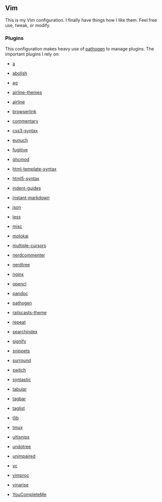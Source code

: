 ## Vim

This is my Vim configuration. I finally have things how I like them.
Feel free use, tweak, or modify.

### Plugins

This configuration makes heavy use of [pathogen] to manage plugins.
The important plugins I rely on:

- [a]
- [abolish]
- [ag]
- [airline-themes]
- [airline]
- [browserlink]
- [commentary]
- [css3-syntax]
- [eunuch]
- [fugitive]
- [ghcmod]
- [html-template-syntax]
- [html5-syntax]
- [indent-guides]
- [instant-markdown]
- [json]
- [less]
- [misc]
- [molokai]
- [multiple-cursors]
- [nerdcommenter]
- [nerdtree]
- [nginx]
- [opencl]
- [pandoc]
- [pathogen]
- [railscasts-theme]
- [repeat]
- [searchindex]
- [signify]
- [snippets]
- [surround]
- [switch]
- [syntastic]
- [tabular]
- [tagbar]
- [taglist]
- [tlib]
- [tmux]
- [ultisnips]
- [undotree]
- [unimpaired]
- [vc]
- [vimproc]
- [vinarise]
- [YouCompleteMe]

  [a]: https://github.com/vim-scripts/a.vim.git
  [abolish]: https://github.com/vim-scripts/abolish.vim.git
  [ag]: https://github.com/rking/ag.vim.git
  [airline]: https://github.com/bling/vim-airline.git
  [airline-themes]: https://github.com/vim-airline/vim-airline-themes.git
  [browserlink]: https://github.com/jaxbot/browserlink.vim.git
  [commentary]: https://github.com/tpope/vim-commentary.git
  [conque]: https://github.com/nicoraffo/conque.get
  [css3-syntax]: https://github.com/hail2u/vim-css3-syntax.git
  [ctrlpvim]: https://github.com/ctrlpvim/ctrlp.vim.git
  [eunuch]: https://github.com/tpope/vim-eunuch.git
  [fugitive]: https://github.com/tpope/vim-fugitive.git
  [ghcmod]: https://github.com/eagletmt/ghcmod-vim.git
  [html-template-syntax]: https://github.com/pbrisbin/html-template-syntax.git
  [html5-syntax]: https://github.com/othree/html5-syntax.vim.git
  [indent-guides]: https://github.com/nathanaelkane/vim-indent-guides.git
  [instant-markdown]: https://github.com/suan/vim-instant-markdown.git
  [json]: https://github.com/helino/vim-json.git
  [less]: https://github.com/groenewege/vim-less.git
  [misc]: https://github.com/xolox/vim-misc.git
  [molokai]: https://github.com/tomasr/molokai.git
  [multiple-cursors]: https://github.com/terryma/vim-multiple-cursors.git
  [nerdcommenter]: https://github.com/scrooloose/nerdcommenter.git
  [nerdtree]: https://github.com/scrooloose/nerdtree.git
  [nginx]: https://github.com/evanmiller/nginx-vim-syntax.git
  [opencl]: https://github.com/petRUShka/vim-opencl.git
  [pandoc]: https://github.com/vim-pandoc/vim-pandoc.git
  [pathogen]: https://github.com/tpope/vim-pathogen.git
  [railscasts-theme]: https://github.com/dhruvasagar/vim-railscasts-theme.git
  [repeat]: https://github.com/tpope/vim-repeat.git
  [searchindex]: https://github.com/google/vim-searchindex.git
  [signify]: https://github.com/mhinz/vim-signify.git
  [snippets]: https://github.com/honza/vim-snippets.git
  [surround]: https://github.com/tpope/vim-surround.git
  [switch]: https://github.com/AndrewRadev/switch.vim.git
  [syntastic]: https://github.com/scrooloose/syntastic.git
  [tabular]: https://github.com/godlygeek/tabular.git
  [tagbar]: https://github.com/majutsushi/tagbar.git
  [taglist]: http://www.vim.org/scripts/download_script.php?src_id=19574
  [tlib]: https://github.com/tomtom/tlib_vim.git
  [tmux]: https://github.com/tsaleh/vim-tmux.git
  [ultisnips]: https://github.com/SirVer/ultisnips.git
  [undotree]: https://github.com/mbbill/undotree.git
  [unimpaired]: https://github.com/tpope/vim-unimpaired.git
  [vc]: https://github.com/juneedahamed/vc.vim.git
  [vimproc]: https://github.com/Shougo/vimproc.git
  [vinarise]: https://github.com/Shougo/vinarise.vim.git
  [YouCompleteMe]: https://github.com/Valloric/YouCompleteMe.git
